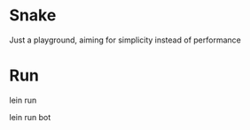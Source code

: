# Snake

Just a playground, aiming for simplicity instead of performance

# Run

lein run

lein run bot
